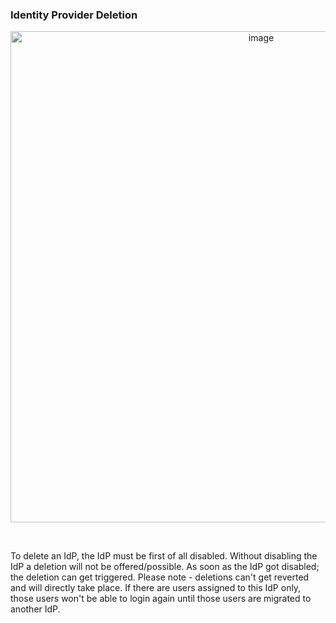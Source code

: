 ### Identity Provider Deletion

<p align="center">
<img width="786" alt="image" src="https://github.com/catenax-ng/tx-portal-assets/assets/94133633/845ed775-f581-49ef-813d-5fb2fa72d2e1">
</p>

<br>

To delete an IdP, the IdP must be first of all disabled.
Without disabling the IdP a deletion will not be offered/possible.
As soon as the IdP got disabled; the deletion can get triggered. Please note - deletions can't get reverted and will directly take place.
If there are users assigned to this IdP only, those users won't be able to login again until those users are migrated to another IdP.

<br>
<br>
